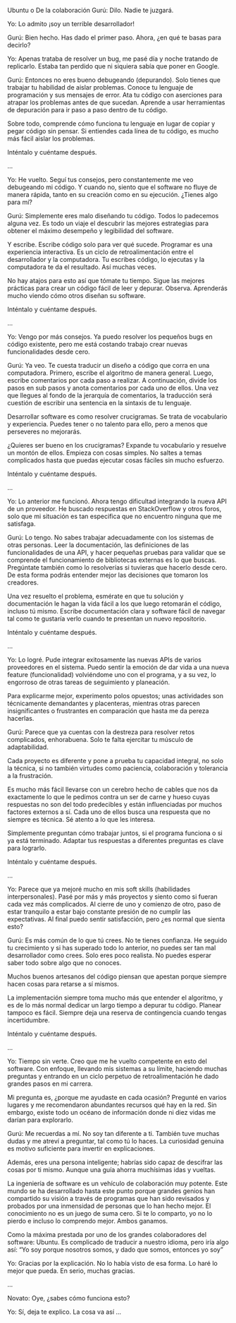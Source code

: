 Ubuntu o De la colaboración
Gurú: Dilo. Nadie te juzgará.

Yo: Lo admito ¡soy un terrible desarrollador!

Gurú: Bien hecho. Has dado el primer paso. Ahora, ¿en qué te basas para decirlo?

Yo: Apenas trataba de resolver un bug, me pasé día y noche tratando de replicarlo. Estaba tan perdido que ni siquiera sabía que poner en Google.

Gurú: Entonces no eres bueno debugeando (depurando). Solo tienes que trabajar tu habilidad de aislar problemas. Conoce tu lenguaje de programación y sus mensajes de error. Ata tu código con aserciones para atrapar los problemas antes de que sucedan. Aprende a usar herramientas de depuración para ir paso a paso dentro de tu código.

Sobre todo, comprende cómo funciona tu lenguaje en lugar de copiar y pegar código sin pensar. Si entiendes cada línea de tu código, es mucho más fácil aislar los problemas.

Inténtalo y cuéntame después.

…

Yo: He vuelto. Seguí tus consejos, pero constantemente me veo debugeando mi código. Y cuando no, siento que el software no fluye de manera rápida, tanto en su creación como en su ejecución. ¿Tienes algo para mí?

Gurú: Simplemente eres malo diseñando tu código. Todos lo padecemos alguna vez. Es todo un viaje el descubrir las mejores estrategias para obtener el máximo desempeño y legibilidad del software.

Y escribe. Escribe código solo para ver qué sucede. Programar es una experiencia interactiva. Es un ciclo de retroalimentación entre el desarrollador y la computadora. Tu escribes código, lo ejecutas y la computadora te da el resultado. Así muchas veces.

No hay atajos para esto así que tómate tu tiempo. Sigue las mejores prácticas para crear un código fácil de leer y depurar. Observa. Aprenderás mucho viendo cómo otros diseñan su software.

Inténtalo y cuéntame después.

…

Yo: Vengo por más consejos. Ya puedo resolver los pequeños bugs en código existente, pero me está costando trabajo crear nuevas funcionalidades desde cero.

Gurú: Ya veo. Te cuesta traducir un diseño a código que corra en una computadora. Primero, escribe el algoritmo de manera general. Luego, escribe comentarios por cada paso a realizar. A continuación, divide los pasos en sub pasos y anota comentarios por cada uno de ellos. Una vez que llegues al fondo de la jerarquía de comentarios, la traducción será cuestión de escribir una sentencia en la sintaxis de tu lenguaje.

Desarrollar software es como resolver crucigramas. Se trata de vocabulario y experiencia. Puedes tener o no talento para ello, pero a menos que perseveres no mejorarás.

¿Quieres ser bueno en los crucigramas? Expande tu vocabulario y resuelve un montón de ellos. Empieza con cosas simples. No saltes a temas complicados hasta que puedas ejecutar cosas fáciles sin mucho esfuerzo.

Inténtalo y cuéntame después.

…

Yo: Lo anterior me funcionó. Ahora tengo dificultad integrando la nueva API de un proveedor. He buscado respuestas en StackOverflow y otros foros, solo que mi situación es tan especifica que no encuentro ninguna que me satisfaga.

Gurú: Lo tengo. No sabes trabajar adecuadamente con los sistemas de otras personas. Leer la documentación, las definiciones de las funcionalidades de una API, y hacer pequeñas pruebas para validar que se comprende el funcionamiento de bibliotecas externas es lo que buscas. Pregúntate también como lo resolverías si tuvieras que hacerlo desde cero. De esta forma podrás entender mejor las decisiones que tomaron los creadores.

Una vez resuelto el problema, esmérate en que tu solución y documentación le hagan la vida fácil a los que luego retomarán el código, incluso tú mismo. Escribe documentación clara y software fácil de navegar tal como te gustaría verlo cuando te presentan un nuevo repositorio.

Inténtalo y cuéntame después.

…

Yo: Lo logré. Pude integrar exitosamente las nuevas APIs de varios proveedores en el sistema. Puedo sentir la emoción de dar vida a una nueva feature (funcionalidad) volviéndome uno con el programa, y a su vez, lo engorroso de otras tareas de seguimiento y planeación.

Para explicarme mejor, experimento polos opuestos; unas actividades son técnicamente demandantes y placenteras, mientras otras parecen insignificantes o frustrantes en comparación que hasta me da pereza hacerlas.

Gurú: Parece que ya cuentas con la destreza para resolver retos complicados, enhorabuena. Solo te falta ejercitar tu músculo de adaptabilidad.

Cada proyecto es diferente y pone a prueba tu capacidad integral, no solo la técnica, si no también virtudes como paciencia, colaboración y tolerancia a la frustración.

Es mucho más fácil llevarse con un cerebro hecho de cables que nos da exactamente lo que le pedimos contra un ser de carne y hueso cuyas respuestas no son del todo predecibles y están influenciadas por muchos factores externos a sí. Cada uno de ellos busca una respuesta que no siempre es técnica. Sé atento a lo que les interesa.

Simplemente preguntan cómo trabajar juntos, si el programa funciona o si ya está terminado. Adaptar tus respuestas a diferentes preguntas es clave para lograrlo.

Inténtalo y cuéntame después.

…

Yo: Parece que ya mejoré mucho en mis soft skills (habilidades interpersonales). Pasé por más y más proyectos y siento como si fueran cada vez más complicados. Al cierre de uno y comienzo de otro, paso de estar tranquilo a estar bajo constante presión de no cumplir las expectativas. Al final puedo sentir satisfacción, pero ¿es normal que sienta esto?

Gurú: Es más común de lo que tú crees. No te tienes confianza. He seguido tu crecimiento y si has superado todo lo anterior, no puedes ser tan mal desarrollador como crees. Solo eres poco realista. No puedes esperar saber todo sobre algo que no conoces.

Muchos buenos artesanos del código piensan que apestan porque siempre hacen cosas para retarse a sí mismos.

La implementación siempre toma mucho más que entender el algoritmo, y es de lo más normal dedicar un largo tiempo a depurar tu código. Planear tampoco es fácil. Siempre deja una reserva de contingencia cuando tengas incertidumbre.

Inténtalo y cuéntame después.

…

Yo: Tiempo sin verte. Creo que me he vuelto competente en esto del software. Con enfoque, llevando mis sistemas a su límite, haciendo muchas preguntas y entrando en un ciclo perpetuo de retroalimentación he dado grandes pasos en mi carrera.

Mi pregunta es, ¿porque me ayudaste en cada ocasión? Pregunté en varios lugares y me recomendaron abundantes recursos qué hay en la red. Sin embargo, existe todo un océano de información donde ni diez vidas me darían para explorarlo.

Gurú: Me recuerdas a mí. No soy tan diferente a ti. También tuve muchas dudas y me atreví a preguntar, tal como tú lo haces. La curiosidad genuina es motivo suficiente para invertir en explicaciones.

Además, eres una persona inteligente; habrías sido capaz de descifrar las cosas por ti mismo. Aunque una guía ahorra muchísimas idas y vueltas.

La ingeniería de software es un vehículo de colaboración muy potente. Este mundo se ha desarrollado hasta este punto porque grandes genios han compartido su visión a través de programas que han sido revisados y probados por una inmensidad de personas que lo han hecho mejor. El conocimiento no es un juego de suma cero. Si te lo comparto, yo no lo pierdo e incluso lo comprendo mejor. Ambos ganamos.

Como la máxima prestada por uno de los grandes colaboradores del software: Ubuntu. Es complicado de traducir a nuestro idioma, pero iría algo así: “Yo soy porque nosotros somos, y dado que somos, entonces yo soy”

Yo: Gracias por la explicación. No lo había visto de esa forma. Lo haré lo mejor que pueda. En serio, muchas gracias.

…

Novato: Oye, ¿sabes cómo funciona esto?

Yo: Sí, deja te explico. La cosa va así …